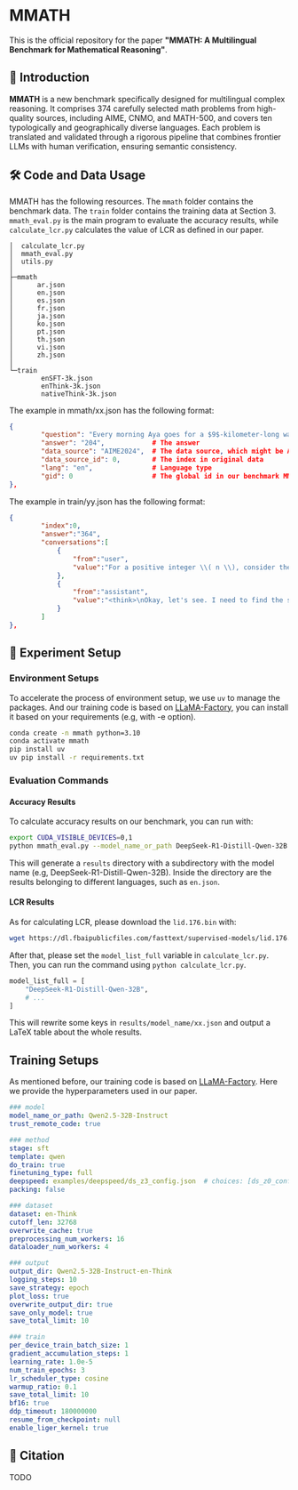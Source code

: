 # MMATH

This is the official repository for the paper **"MMATH: A Multilingual Benchmark for Mathematical Reasoning"**.

## 📖 Introduction

**MMATH** is a new benchmark specifically designed for multilingual complex reasoning. It comprises 374 carefully selected math problems from high-quality sources, including AIME, CNMO, and MATH-500, and covers ten typologically and geographically diverse languages. Each problem is translated and validated through a rigorous pipeline that combines frontier LLMs with human verification, ensuring semantic consistency.

## 🛠️ Code and Data Usage

MMATH has the following resources. The `mmath` folder contains the benchmark data. The `train` folder contains the training data at Section 3. `mmath_eval.py` is the main program to evaluate the accuracy results, while `calculate_lcr.py` calculates the value of LCR as defined in our paper.

```
│  calculate_lcr.py
│  mmath_eval.py
│  utils.py
│
├─mmath
│      ar.json
│      en.json
│      es.json
│      fr.json
│      ja.json
│      ko.json
│      pt.json
│      th.json
│      vi.json
│      zh.json
│
└─train
        enSFT-3k.json
        enThink-3k.json
        nativeThink-3k.json
```

The example in mmath/xx.json has the following format:

```json
{
        "question": "Every morning Aya goes for a $9$-kilometer-long walk and stops at a coffee shop afterwards. When she walks at a constant speed of $s$ kilometers per hour, the walk takes her 4 hours, including $t$ minutes spent in the coffee shop. When she walks $s+2$ kilometers per hour, the walk takes her 2 hours and 24 minutes, including $t$ minutes spent in the coffee shop. Suppose Aya walks at $s+\\frac{1}{2}$ kilometers per hour. Find the number of minutes the walk takes her, including the $t$ minutes spent in the coffee shop.", # The question 
        "answer": "204",			# The answer
        "data_source": "AIME2024",  # The data source, which might be AIME2024/AIME2025/CNMO/MATH500
        "data_source_id": 0,        # The index in original data
        "lang": "en",				# Language type
        "gid": 0					# The global id in our benchmark MMATH
},
```

The example in train/yy.json has the following format:

```json
{
        "index":0,
        "answer":"364",
        "conversations":[
            {
                "from":"user",
                "value":"For a positive integer \\( n \\), consider the function\n\n\\[ \nf(n)=\\frac{4n+\\sqrt{4n^2-1}}{\\sqrt{2n+1}+\\sqrt{2n-1}} \n\\]\n\nCalculate the value of\n\n\\[ \nf(1)+f(2)+f(3)+\\cdots+f(40) \n\\]"
            },
            {
                "from":"assistant",
                "value":"<think>\nOkay, let's see. I need to find the sum of f(1) + f(2) + ...Thus, the sum is:\n\n\\[\n\\frac{1}{2} (729 - 1) = \\frac{728}{2} = 364.\n\\]\n\nThe final answer is:\n\n\\[\n\\boxed{364}\n\\]"
            }
        ]
},
```

## 🧪 Experiment Setup

### Environment Setups

To accelerate the process of environment setup, we use `uv` to manage the packages. And our training code is based on [LLaMA-Factory](https://github.com/hiyouga/LLaMA-Factory), you can install it based on your requirements (e.g, with -e option).

```bash
conda create -n mmath python=3.10
conda activate mmath
pip install uv
uv pip install -r requirements.txt
```

### Evaluation Commands

#### Accuracy Results

To calculate accuracy results on our benchmark, you can run with:

```bash
export CUDA_VISIBLE_DEVICES=0,1
python mmath_eval.py --model_name_or_path DeepSeek-R1-Distill-Qwen-32B --tensor_parallel_size 2
```

This will generate a `results` directory with a subdirectory with the model name (e.g, DeepSeek-R1-Distill-Qwen-32B). Inside the directory are the results belonging to different languages, such as `en.json`.

#### LCR Results

As for calculating LCR, please download the `lid.176.bin` with:

```bash
wget https://dl.fbaipublicfiles.com/fasttext/supervised-models/lid.176.bin
```

After that, please set the `model_list_full` variable in `calculate_lcr.py`. Then, you can run the command using `python calculate_lcr.py`.

```python
model_list_full = [
    "DeepSeek-R1-Distill-Qwen-32B",
    # ...
]
```

This will rewrite some keys in `results/model_name/xx.json` and output a LaTeX table about the whole results.

## Training Setups

As mentioned before, our training code is based on [LLaMA-Factory](https://github.com/hiyouga/LLaMA-Factory). Here we provide the hyperparameters used in our paper. 

```yaml
### model
model_name_or_path: Qwen2.5-32B-Instruct
trust_remote_code: true

### method
stage: sft
template: qwen
do_train: true
finetuning_type: full
deepspeed: examples/deepspeed/ds_z3_config.json  # choices: [ds_z0_config.json, ds_z2_config.json, ds_z3_config.json]
packing: false

### dataset
dataset: en-Think
cutoff_len: 32768
overwrite_cache: true
preprocessing_num_workers: 16
dataloader_num_workers: 4

### output
output_dir: Qwen2.5-32B-Instruct-en-Think
logging_steps: 10
save_strategy: epoch
plot_loss: true
overwrite_output_dir: true
save_only_model: true
save_total_limit: 10

### train
per_device_train_batch_size: 1
gradient_accumulation_steps: 1
learning_rate: 1.0e-5
num_train_epochs: 3
lr_scheduler_type: cosine
warmup_ratio: 0.1 
save_total_limit: 10 
bf16: true
ddp_timeout: 180000000
resume_from_checkpoint: null
enable_liger_kernel: true
```

## 📄 Citation

TODO

